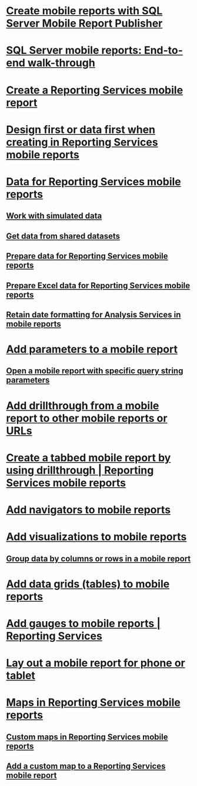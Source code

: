 # [Create mobile reports with SQL Server Mobile Report Publisher](create-mobile-reports-with-sql-server-mobile-report-publisher.md)  
# [SQL Server mobile reports: End-to-end walk-through](sql-server-mobile-reports-end-to-end-walk-through.md)  
# [Create a Reporting Services mobile report](create-a-reporting-services-mobile-report.md)  
# [Design first or data first when creating in Reporting Services mobile reports](design-first-or-data-first-when-creating-in-reporting-services-mobile-reports.md)  
# [Data for Reporting Services mobile reports](data-for-reporting-services-mobile-reports.md)  
## [Work with simulated data](work-with-simulated-data-in-reporting-services-mobile-reports.md)  
## [Get data from shared datasets](get-data-from-shared-datasets-in-reporting-services-mobile-reports.md)  
## [Prepare data for Reporting Services mobile reports](prepare-data-for-reporting-services-mobile-reports.md)  
## [Prepare Excel data for Reporting Services mobile reports](prepare-excel-data-for-reporting-services-mobile-reports.md)  
## [Retain date formatting for Analysis Services in mobile reports](retain-date-formatting-for-analysis-services-in-mobile-reports.md)  
# [Add parameters to a mobile report](add-parameters-to-a-mobile-report-reporting-services.md)  
## [Open a mobile report with specific query string parameters](open-a-mobile-report-with-specific-query-string-parameters-reporting-services.md)  
# [Add drillthrough from a mobile report to other mobile reports or URLs](add-drillthrough-from-a-mobile-report-to-other-mobile-reports-or-urls.md)  
# [Create a tabbed mobile report by using drillthrough | Reporting Services mobile reports](create-a-tabbed-mobile-report-by-using-drillthrough.md)  
# [Add navigators to mobile reports](add-navigators-to-reporting-services-mobile-reports.md)  
# [Add visualizations to mobile reports](add-visualizations-to-reporting-services-mobile-reports.md)  
## [Group data by columns or rows in a mobile report](group-data-by-columns-or-rows-in-a-mobile-report-reporting-services.md)  
# [Add data grids (tables) to mobile reports](add-data-grids-to-mobile-reports-reporting-services.md)  
# [Add gauges to mobile reports | Reporting Services](add-gauges-to-mobile-reports-reporting-services.md)  
# [Lay out a mobile report for phone or tablet](lay-out-a-reporting-services-mobile-report-for-phone-or-tablet.md)  
# [Maps in Reporting Services mobile reports](maps-in-reporting-services-mobile-reports.md)  
## [Custom maps in Reporting Services mobile reports](custom-maps-in-reporting-services-mobile-reports.md)  
## [Add a custom map to a Reporting Services mobile report](add-a-custom-map-to-a-reporting-services-mobile-report.md)  
